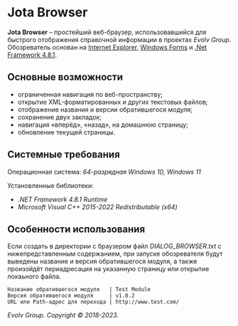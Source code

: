 # Jota Browser
**Jota Browser** – простейший веб-браузер, использовавшийся для быстрого отображения справочной информации в проектах _Evolv Group_. Обозреватель основан на [Internet Explorer](https://ru.wikipedia.org/wiki/Internet_Explorer), [Windows Forms](https://ru.wikipedia.org/wiki/Windows_Forms) и [.Net Framework 4.8.1](https://dotnet.microsoft.com/en-us/download/dotnet-framework/net481).

## Основные возможности
* ограниченная навигация по веб-пространству;
* открытие XML-форматированных и других текстовых файлов;
* отображение названия и версии обратившегося модуля;
* сохранение двух закладок;
* навигация «вперёд», «назад», на домашнюю страницу;
* обновление текущей страницы.

## Системные требования
Операционная система: _64-разрядная Windows 10, Windows 11_

Установленные библиотеки:
* _.NET Framework 4.8.1 Runtime_
* _Microsoft Visual C++ 2015-2022 Redistributable (x64)_

## Особенности использования
Если создать в директории с браузером файл _DIALOG_BROWSER.txt_ с нижепредставленным содержанием, при запуске обозревателя будут выведены название и версия обратившегося модуля, а также произойдёт периадресация на указанную страницу или открытие локаьного файла.
```
Название обратившегося модуля   | Test Module
Версия обратившегося модуля     | v1.0.2
URL или Path-адрес для перехода | http://www.test.com/
```

_Evolv Group. Copyright © 2018-2023._
